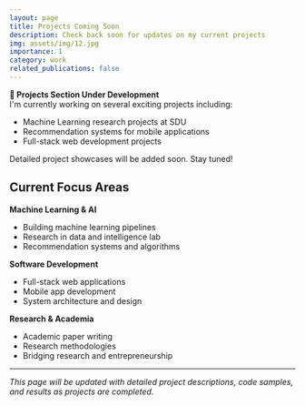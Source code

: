 ```yaml
---
layout: page
title: Projects Coming Soon
description: Check back soon for updates on my current projects
img: assets/img/12.jpg
importance: 1
category: work
related_publications: false
---
```


<div class="alert alert-info" role="alert">
  <strong>🚧 Projects Section Under Development</strong>
  <br>
  I'm currently working on several exciting projects including:
  <ul>
    <li>Machine Learning research projects at SDU</li>
    <li>Recommendation systems for mobile applications</li>
    <li>Full-stack web development projects</li>
  </ul>
  
  Detailed project showcases will be added soon. Stay tuned!
</div>

## Current Focus Areas

**Machine Learning & AI**
- Building machine learning pipelines
- Research in data and intelligence lab
- Recommendation systems and algorithms

**Software Development**
- Full-stack web applications
- Mobile app development
- System architecture and design

**Research & Academia**
- Academic paper writing
- Research methodologies
- Bridging research and entrepreneurship

---

*This page will be updated with detailed project descriptions, code samples, and results as projects are completed.*
